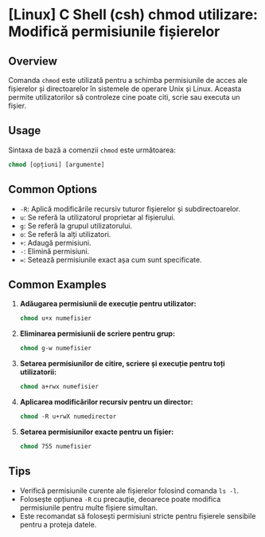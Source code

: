 # [Linux] C Shell (csh) chmod utilizare: Modifică permisiunile fișierelor

## Overview
Comanda `chmod` este utilizată pentru a schimba permisiunile de acces ale fișierelor și directoarelor în sistemele de operare Unix și Linux. Aceasta permite utilizatorilor să controleze cine poate citi, scrie sau executa un fișier.

## Usage
Sintaxa de bază a comenzii `chmod` este următoarea:

```csh
chmod [opțiuni] [argumente]
```

## Common Options
- `-R`: Aplică modificările recursiv tuturor fișierelor și subdirectoarelor.
- `u`: Se referă la utilizatorul proprietar al fișierului.
- `g`: Se referă la grupul utilizatorului.
- `o`: Se referă la alți utilizatori.
- `+`: Adaugă permisiuni.
- `-`: Elimină permisiuni.
- `=`: Setează permisiunile exact așa cum sunt specificate.

## Common Examples
1. **Adăugarea permisiunii de execuție pentru utilizator:**
   ```csh
   chmod u+x numefisier
   ```

2. **Eliminarea permisiunii de scriere pentru grup:**
   ```csh
   chmod g-w numefisier
   ```

3. **Setarea permisiunilor de citire, scriere și execuție pentru toți utilizatorii:**
   ```csh
   chmod a+rwx numefisier
   ```

4. **Aplicarea modificărilor recursiv pentru un director:**
   ```csh
   chmod -R u+rwX numedirector
   ```

5. **Setarea permisiunilor exacte pentru un fișier:**
   ```csh
   chmod 755 numefisier
   ```

## Tips
- Verifică permisiunile curente ale fișierelor folosind comanda `ls -l`.
- Folosește opțiunea `-R` cu precauție, deoarece poate modifica permisiunile pentru multe fișiere simultan.
- Este recomandat să folosești permisiuni stricte pentru fișierele sensibile pentru a proteja datele.